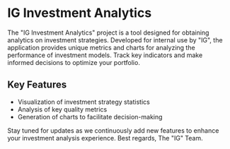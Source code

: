 # IG Investment Analytics

The "IG Investment Analytics" project is a tool designed for obtaining analytics on investment strategies. Developed for internal use by "IG", the application provides unique metrics and charts for analyzing the performance of investment models. Track key indicators and make informed decisions to optimize your portfolio.

## Key Features
- Visualization of investment strategy statistics
- Analysis of key quality metrics
- Generation of charts to facilitate decision-making

Stay tuned for updates as we continuously add new features to enhance your investment analysis experience. Best regards, The "IG" Team.
